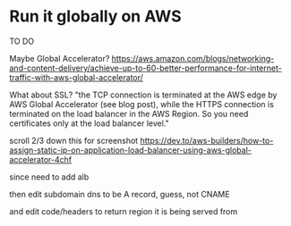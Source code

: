 # Run it globally on AWS

TO DO

Maybe Global Accelerator?
https://aws.amazon.com/blogs/networking-and-content-delivery/achieve-up-to-60-better-performance-for-internet-traffic-with-aws-global-accelerator/

What about SSL?
"the TCP connection is terminated at the AWS edge by AWS Global Accelerator (see blog post), while the HTTPS connection is terminated on the load balancer in the AWS Region. So you need certificates only at the load balancer level."

scroll 2/3 down this for screenshot
https://dev.to/aws-builders/how-to-assign-static-ip-on-application-load-balancer-using-aws-global-accelerator-4chf

since need to add alb

then edit subdomain dns to be A record, guess, not CNAME

and edit code/headers to return region it is being served from
